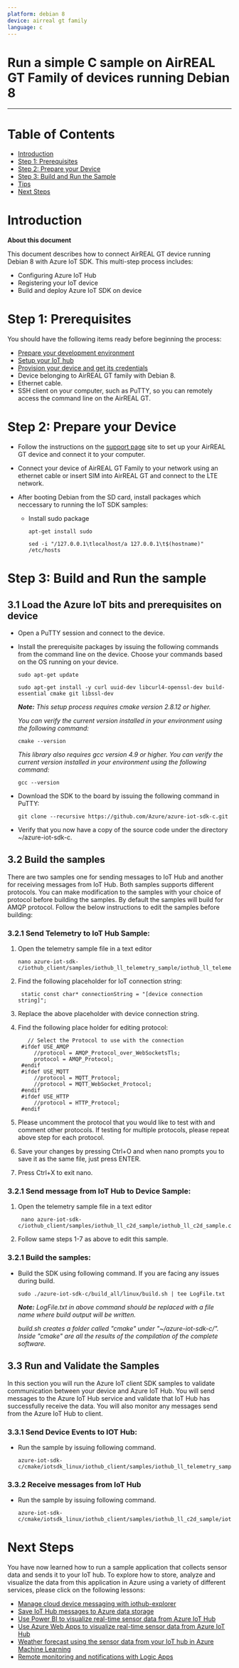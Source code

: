 ```yaml
---
platform: debian 8
device: airreal gt family
language: c
---
```


Run a simple C sample on AirREAL GT Family of devices running Debian 8
===
---

# Table of Contents

-   [Introduction](#Introduction)
-   [Step 1: Prerequisites](#Prerequisites)
-   [Step 2: Prepare your Device](#PrepareDevice)
-   [Step 3: Build and Run the Sample](#Build)
-   [Tips](#tips)
-   [Next Steps](#NextSteps)

<a name="Introduction"></a>
# Introduction

**About this document**

This document describes how to connect AirREAL GT device running Debian 8 with Azure IoT SDK. This multi-step process includes:
-   Configuring Azure IoT Hub
-   Registering your IoT device
-   Build and deploy Azure IoT SDK on device

<a name="Prerequisites"></a>
# Step 1: Prerequisites

You should have the following items ready before beginning the process:

-   [Prepare your development environment][setup-devbox-linux]
-   [Setup your IoT hub][lnk-setup-iot-hub]
-   [Provision your device and get its credentials][lnk-manage-iot-hub]
-   Device belonging to AirREAL GT family with Debian 8.
-   Ethernet cable.
-   SSH client on your computer, such as PuTTY, so you can remotely access the command line on the AirREAL GT.

<a name="PrepareDevice"></a>
# Step 2: Prepare your Device

-   Follow the instructions on the [support page](http://www.mi-j.co.jp/support) site to set up your AirREAL GT device and connect it to your computer.
-   Connect your device of AirREAL GT Family to your network using an ethernet cable or insert SIM into AirREAL GT and connect to the LTE network.
-   After booting Debian from the SD card, install packages which neccessary to running the IoT SDK samples:

    -   Install sudo package

            apt-get install sudo

            sed -i "/127.0.0.1\tlocalhost/a 127.0.0.1\t$(hostname)" /etc/hosts

<a name="Build"></a>
# Step 3: Build and Run the sample

## 3.1 Load the Azure IoT bits and prerequisites on device

-   Open a PuTTY session and connect to the device.

-   Install the prerequisite packages by issuing the following commands from the command line on the device. Choose your commands based on the OS running on your device.

        sudo apt-get update

        sudo apt-get install -y curl uuid-dev libcurl4-openssl-dev build-essential cmake git libssl-dev

    ***Note:*** *This setup process requires cmake version 2.8.12 or higher.* 
    
    *You can verify the current version installed in your environment using the  following command:*

        cmake --version

    *This library also requires gcc version 4.9 or higher. You can verify the current version installed in your environment using the following command:*
    
        gcc --version 

-   Download the SDK to the board by issuing the following command in PuTTY:

        git clone --recursive https://github.com/Azure/azure-iot-sdk-c.git

-   Verify that you now have a copy of the source code under the
    directory ~/azure-iot-sdk-c.

<a name="Step-3-2-Build"></a>
## 3.2 Build the samples

There are two samples one for sending messages to IoT Hub and another for receiving messages from IoT Hub. Both samples supports different protocols. You can make modification to the samples with your choice of protocol before building the samples. By default the samples will build for AMQP protocol.  Follow the below instructions to edit the samples before building: 
    
### 3.2.1 Send Telemetry to IoT Hub Sample:

1.  Open the telemetry sample file in a text editor

		nano azure-iot-sdk-c/iothub_client/samples/iothub_ll_telemetry_sample/iothub_ll_telemetry_sample.c     

2. Find the following placeholder for IoT connection string:

        static const char* connectionString = "[device connection string]";

3. Replace the above placeholder with device connection string.
    
4. Find the following place holder for editing protocol:

          // Select the Protocol to use with the connection
		#ifdef USE_AMQP
		    //protocol = AMQP_Protocol_over_WebSocketsTls;
		    protocol = AMQP_Protocol;
		#endif
		#ifdef USE_MQTT
		    //protocol = MQTT_Protocol;
		    //protocol = MQTT_WebSocket_Protocol;
		#endif
		#ifdef USE_HTTP
		    //protocol = HTTP_Protocol;
		#endif
	
5. Please uncomment the protocol that you would like to test with and comment other protocols. If testing for multiple protocols, please repeat above step for each protocol. 

6. Save your changes by pressing Ctrl+O and when nano prompts you to save it as the same file, just press ENTER.

7. Press Ctrl+X to exit nano.

### 3.2.1 Send message from IoT Hub to Device Sample:

1. Open the telemetry sample file in a text editor

	 	nano azure-iot-sdk-c/iothub_client/samples/iothub_ll_c2d_sample/iothub_ll_c2d_sample.c

2. Follow same steps 1-7 as above to edit this sample.

### 3.2.1 Build the samples:

-   Build the SDK using following command. If you are facing any issues during build.

        sudo ./azure-iot-sdk-c/build_all/linux/build.sh | tee LogFile.txt
    
    ***Note:*** *LogFile.txt in above command should be replaced with a file name where build output will be written.*
    
    *build.sh creates a folder called "cmake" under "~/azure-iot-sdk-c/". Inside "cmake" are all the results of the compilation of the complete software.*


<a name="Step-3-3-Run"></a>
## 3.3 Run and Validate the Samples

In this section you will run the Azure IoT client SDK samples to validate
communication between your device and Azure IoT Hub. You will send messages to the Azure IoT Hub service and validate that IoT Hub has successfully receive the data. You will also monitor any messages send from the Azure IoT Hub to client.

### 3.3.1 Send Device Events to IOT Hub:

-   Run the sample by issuing following command.    

		azure-iot-sdk-c/cmake/iotsdk_linux/iothub_client/samples/iothub_ll_telemetry_sample/iothub_ll_telemetry_sample


### 3.3.2 Receive messages from IoT Hub

-   Run the sample by issuing following command.

		azure-iot-sdk-c/cmake/iotsdk_linux/iothub_client/samples/iothub_ll_c2d_sample/iothub_ll_c2d_sample
		

<a name="NextSteps"></a>
# Next Steps

You have now learned how to run a sample application that collects sensor data and sends it to your IoT hub. To explore how to store, analyze and visualize the data from this application in Azure using a variety of different services, please click on the following lessons:

-   [Manage cloud device messaging with iothub-explorer]
-   [Save IoT Hub messages to Azure data storage]
-   [Use Power BI to visualize real-time sensor data from Azure IoT Hub]
-   [Use Azure Web Apps to visualize real-time sensor data from Azure IoT Hub]
-   [Weather forecast using the sensor data from your IoT hub in Azure Machine Learning]
-   [Remote monitoring and notifications with Logic Apps]   

[Manage cloud device messaging with iothub-explorer]: https://docs.microsoft.com/en-us/azure/iot-hub/iot-hub-explorer-cloud-device-messaging
[Save IoT Hub messages to Azure data storage]: https://docs.microsoft.com/en-us/azure/iot-hub/iot-hub-store-data-in-azure-table-storage
[Use Power BI to visualize real-time sensor data from Azure IoT Hub]: https://docs.microsoft.com/en-us/azure/iot-hub/iot-hub-live-data-visualization-in-power-bi
[Use Azure Web Apps to visualize real-time sensor data from Azure IoT Hub]: https://docs.microsoft.com/en-us/azure/iot-hub/iot-hub-live-data-visualization-in-web-apps
[Weather forecast using the sensor data from your IoT hub in Azure Machine Learning]: https://docs.microsoft.com/en-us/azure/iot-hub/iot-hub-weather-forecast-machine-learning
[Remote monitoring and notifications with Logic Apps]: https://docs.microsoft.com/en-us/azure/iot-hub/iot-hub-monitoring-notifications-with-azure-logic-apps
[setup-devbox-linux]: https://github.com/Azure/azure-iot-sdk-c/blob/master/doc/devbox_setup.md
[lnk-setup-iot-hub]: ../setup_iothub.md
[lnk-manage-iot-hub]: ../manage_iot_hub.md
